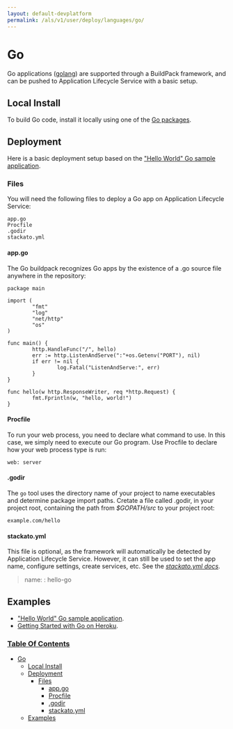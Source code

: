 ```yaml
---
layout: default-devplatform
permalink: /als/v1/user/deploy/languages/go/
---
```

<!--PUBLISHED-->

Go[](#go "Permalink to this headline")
=======================================

Go applications ([golang](http://golang.org/)) are supported through a
BuildPack framework, and can be pushed to Application Lifecycle Service with a basic setup.

Local Install[](#local-install "Permalink to this headline")
-------------------------------------------------------------

To build Go code, install it locally using one of the [Go
packages](http://code.google.com/p/go/downloads/list).

Deployment[](#deployment "Permalink to this headline")
-------------------------------------------------------

Here is a basic deployment setup based on the ["Hello World" Go sample
application](https://github.com/Stackato-Apps/go-hello-buildpack).

### Files[](#files "Permalink to this headline")

You will need the following files to deploy a Go app on Application Lifecycle Service:

    app.go
    Procfile
    .godir
    stackato.yml

#### app.go[](#app-go "Permalink to this headline")

The Go buildpack recognizes Go apps by the existence of a .go source
file anywhere in the repository:

    package main

    import (
            "fmt"
            "log"
            "net/http"
            "os"
    )

    func main() {
            http.HandleFunc("/", hello)
            err := http.ListenAndServe(":"+os.Getenv("PORT"), nil)
            if err != nil {
                    log.Fatal("ListenAndServe:", err)
            }
    }

    func hello(w http.ResponseWriter, req *http.Request) {
            fmt.Fprintln(w, "hello, world!")
    }

#### Procfile[](#procfile "Permalink to this headline")

To run your web process, you need to declare what command to use. In
this case, we simply need to execute our Go program. Use Procfile to
declare how your web process type is run:

    web: server

#### .godir[](#godir "Permalink to this headline")

The `go` tool uses the directory name of your
project to name executables and determine package import paths. Cretate
a file called .godir, in your project root, containing the path from
*\$GOPATH/src* to your project root:

    example.com/hello

#### stackato.yml[](#stackato-yml "Permalink to this headline")

This file is optional, as the framework will automatically be detected
by Application Lifecycle Service. However, it can still be used to set the app name,
configure settings, create services, etc. See the [*stackato.yml
docs*](/als/v1/user/deploy/stackatoyml/#stackato-yml).

> name:
> :   hello-go

Examples[](#examples "Permalink to this headline")
---------------------------------------------------

-   ["Hello World" Go sample
    application](https://github.com/Stackato-Apps/go-hello-buildpack).
-   [Getting Started with Go on
    Heroku](http://mmcgrana.github.com/2012/09/getting-started-with-go-on-heroku).

### [Table Of Contents](/als/v1/index-2/)

-   [Go](#)
    -   [Local Install](#local-install)
    -   [Deployment](#deployment)
        -   [Files](#files)
            -   [app.go](#app-go)
            -   [Procfile](#procfile)
            -   [.godir](#godir)
            -   [stackato.yml](#stackato-yml)
    -   [Examples](#examples)

